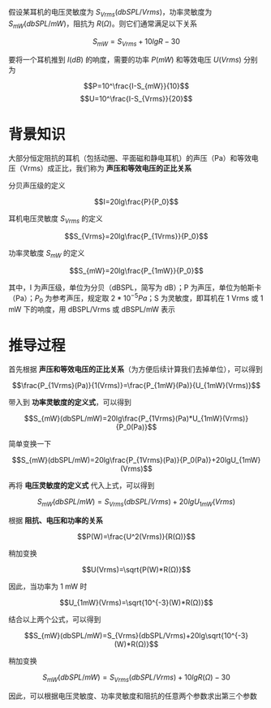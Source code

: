 假设某耳机的电压灵敏度为 $S_{Vrms}(dbSPL/Vrms)$，功率灵敏度为 $S_{mW}(dbSPL/mW)$，阻抗为 $R(Ω)$。则它们通常满足以下关系

$$S_{mW}=S_{Vrms}+10lgR-30$$

要将一个耳机推到 $I(dB)$ 的响度，需要的功率 $P(mW)$ 和等效电压 $U(Vrms)$ 分别为

$$P=10^\frac{I-S_{mW}}{10}$$
$$U=10^\frac{I-S_{Vrms}}{20}$$

# 背景知识

大部分恒定阻抗的耳机（包括动圈、平面磁和静电耳机）的声压（Pa）和等效电压（Vrms）成正比，我们称为 **声压和等效电压的正比关系**

分贝声压级的定义

$$I=20lg\frac{P}{P_0}$$

耳机电压灵敏度 $S_{Vrms}$ 的定义

$$S_{Vrms}=20lg\frac{P_{1Vrms}}{P_0}$$

功率灵敏度 $S_{mW}$ 的定义

$$S_{mW}=20lg\frac{P_{1mW}}{P_0}$$

其中，I 为声压级，单位为分贝（dBSPL，简写为 dB）；P 为声压，单位为帕斯卡（Pa）；$P_0$ 为参考声压，规定取 $2*10^{-5}Pa$；S 为灵敏度，即耳机在 1 Vrms 或 1 mW 下的响度，用 dBSPL/Vrms 或 dBSPL/mW 表示

# 推导过程

首先根据 **声压和等效电压的正比关系**（为方便后续计算我们去掉单位），可以得到

$$\frac{P_{1Vrms}(Pa)}{1(Vrms)}=\frac{P_{1mW}(Pa)}{U_{1mW}(Vrms)}$$

带入到 **功率灵敏度的定义式**，可以得到

$$S_{mW}(dbSPL/mW)=20lg\frac{P_{1Vrms}(Pa)*U_{1mW}(Vrms)}{P_0(Pa)}$$

简单变换一下

$$S_{mW}(dbSPL/mW)=20lg\frac{P_{1Vrms}(Pa)}{P_0(Pa)}+20lgU_{1mW}(Vrms)$$

再将 **电压灵敏度的定义式** 代入上式，可以得到

$$S_{mW}(dbSPL/mW)=S_{Vrms}(dbSPL/Vrms)+20lgU_{1mW}(Vrms)$$

根据 **阻抗、电压和功率的关系**

$$P(W)=\frac{U^2(Vrms)}{R(Ω)}$$

稍加变换

$$U(Vrms)=\sqrt{P(W)*R(Ω)}$$

因此，当功率为 1 mW 时

$$U_{1mW}(Vrms)=\sqrt{10^{-3}(W)*R(Ω)}$$

结合以上两个公式，可以得到

$$S_{mW}(dbSPL/mW)=S_{Vrms}(dbSPL/Vrms)+20lg\sqrt{10^{-3}(W)*R(Ω)}$$

稍加变换

$$S_{mW}(dbSPL/mW)=S_{Vrms}(dbSPL/Vrms)+10lgR(Ω)-30$$

因此，可以根据电压灵敏度、功率灵敏度和阻抗的任意两个参数求出第三个参数
